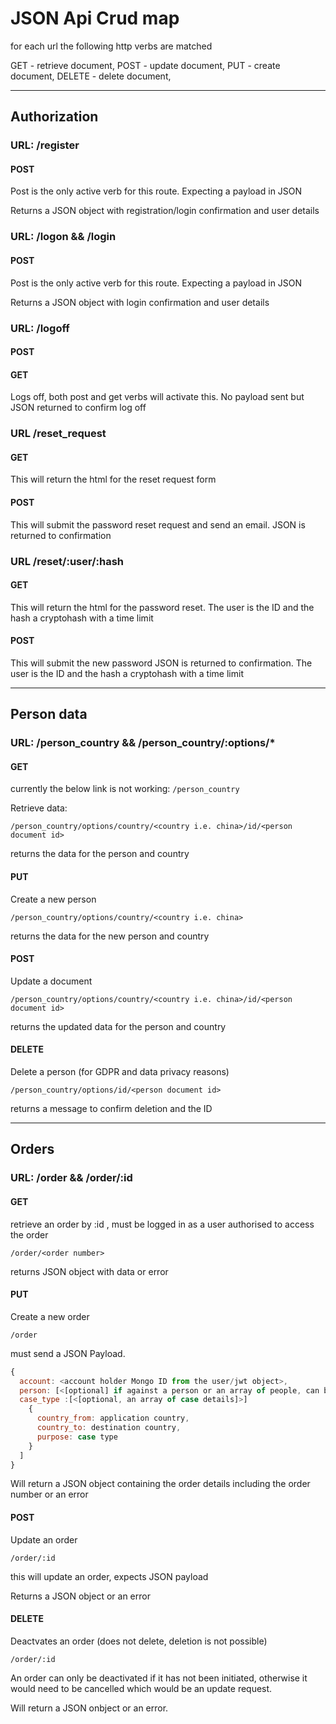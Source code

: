# JSON Api Crud map

for each url the following http verbs are matched

GET - retrieve document,
POST - update document,
PUT - create document,
DELETE - delete document,
___

## Authorization

### URL: /register

#### POST

Post is the only active verb for this route.  Expecting a payload in JSON

Returns a JSON object with registration/login confirmation and user details

### URL: /logon && /login

#### POST

Post is the only active verb for this route.  Expecting a payload in JSON

Returns a JSON object with login confirmation and user details

### URL: /logoff

#### POST
#### GET

Logs off, both post and get verbs will activate this.  No payload sent but JSON returned to confirm log off

### URL /reset_request

#### GET

This will return the html for the reset request form

#### POST

This will submit the password reset request and send an email.  JSON is returned to confirmation

### URL /reset/:user/:hash

#### GET

This will return the html for the password reset.  The user is the ID and the hash a cryptohash with a time limit

#### POST

This will submit the new password JSON is returned to confirmation. The user is the ID and the hash a cryptohash with a time limit
___

## Person data

### URL: /person_country && /person_country/:options/*

#### GET

currently the below link is not working: `/person_country`

Retrieve data:

`/person_country/options/country/<country i.e. china>/id/<person document id>`

returns the data for the person and country

#### PUT

Create a new person

`/person_country/options/country/<country i.e. china>`

returns the data for the new person and country

#### POST

Update a document

`/person_country/options/country/<country i.e. china>/id/<person document id>`

returns the updated data for the person and country

#### DELETE

Delete a person (for GDPR and data privacy reasons)

`/person_country/options/id/<person document id>`

returns a message to confirm deletion and the ID
___

## Orders

### URL: /order && /order/:id

#### GET

retrieve an order by :id <order number>, must be logged in as a user authorised to access the order

`/order/<order number>`

returns JSON object with data or error

#### PUT

Create a new order

`/order`

must send a JSON Payload.

```javascript
{
  account: <account holder Mongo ID from the user/jwt object>,
  person: [<[optional] if against a person or an array of people, can be empty if a new person to be created>],
  case_type :[<[optional, an array of case details]>]
    {
      country_from: application country,
      country_to: destination country,
      purpose: case type
    }
  ]
}
```

Will return a JSON object containing the order details including the order number or an error  

#### POST

Update an order

`/order/:id`

this will update an order, expects JSON payload

Returns a JSON object or an error

#### DELETE

Deactvates an order (does not delete, deletion is not possible)

`/order/:id`

An order can only be deactivated if it has not been initiated, otherwise it would need to be cancelled which would be an update request.

Will return a JSON onbject or an error.

